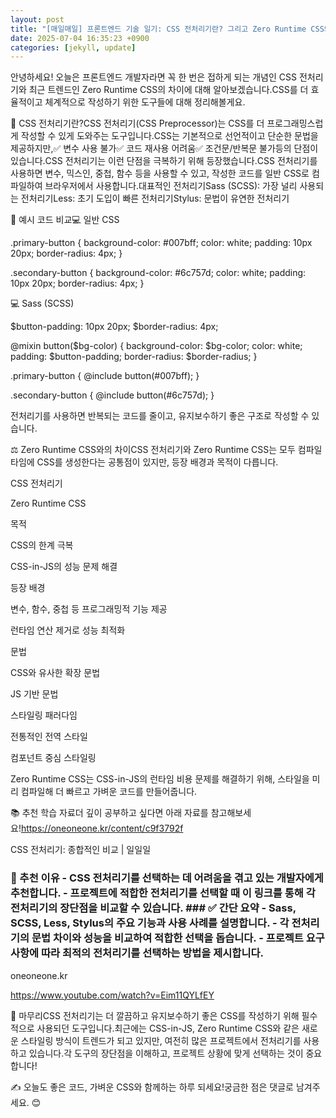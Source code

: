 ```yaml
---
layout: post
title: "[매일매일] 프론트엔드 기술 일기: CSS 전처리기란? 그리고 Zero Runtime CSS와의 차이" 
date: 2025-07-04 16:35:23 +0900
categories: [jekyll, update]
---
```







안녕하세요! 오늘은 프론트엔드 개발자라면 꼭 한 번은 접하게 되는 개념인 CSS 전처리기와 최근 트렌드인 Zero Runtime CSS의 차이에 대해 알아보겠습니다.CSS를 더 효율적이고 체계적으로 작성하기 위한 도구들에 대해 정리해볼게요.




 



















 



🎨 CSS 전처리기란?CSS 전처리기(CSS Preprocessor)는 CSS를 더 프로그래밍스럽게 작성할 수 있게 도와주는 도구입니다.CSS는 기본적으로 선언적이고 단순한 문법을 제공하지만,✅ 변수 사용 불가✅ 코드 재사용 어려움✅ 조건문/반복문 불가등의 단점이 있습니다.CSS 전처리기는 이런 단점을 극복하기 위해 등장했습니다.CSS 전처리기를 사용하면 변수, 믹스인, 중첩, 함수 등을 사용할 수 있고, 작성한 코드를 일반 CSS로 컴파일하여 브라우저에서 사용합니다.​대표적인 전처리기Sass (SCSS): 가장 널리 사용되는 전처리기Less: 초기 도입이 빠른 전처리기Stylus: 문법이 유연한 전처리기




 







 



📄 예시 코드 비교💻 일반 CSS




 




.primary-button {
  background-color: #007bff;
  color: white;
  padding: 10px 20px;
  border-radius: 4px;
}

.secondary-button {
  background-color: #6c757d;
  color: white;
  padding: 10px 20px;
  border-radius: 4px;
}






 



💻 Sass (SCSS)




 




$button-padding: 10px 20px;
$border-radius: 4px;

@mixin button($bg-color) {
  background-color: $bg-color;
  color: white;
  padding: $button-padding;
  border-radius: $border-radius;
}

.primary-button {
  @include button(#007bff);
}

.secondary-button {
  @include button(#6c757d);
}






 



전처리기를 사용하면 반복되는 코드를 줄이고, 유지보수하기 좋은 구조로 작성할 수 있습니다.




 







 



⚖️ Zero Runtime CSS와의 차이CSS 전처리기와 Zero Runtime CSS는 모두 컴파일 타임에 CSS를 생성한다는 공통점이 있지만, 등장 배경과 목적이 다릅니다.




 






CSS 전처리기

Zero Runtime CSS

목적

CSS의 한계 극복

CSS-in-JS의 성능 문제 해결

등장 배경

변수, 함수, 중첩 등 프로그래밍적 기능 제공

런타임 연산 제거로 성능 최적화

문법

CSS와 유사한 확장 문법

JS 기반 문법

스타일링 패러다임

전통적인 전역 스타일

컴포넌트 중심 스타일링






 



Zero Runtime CSS는 CSS-in-JS의 런타임 비용 문제를 해결하기 위해, 스타일을 미리 컴파일해 더 빠르고 가벼운 코드를 만들어줍니다.




 







 



📚 추천 학습 자료더 깊이 공부하고 싶다면 아래 자료를 참고해보세요!https://oneoneone.kr/content/c9f3792f




 








CSS 전처리기: 종합적인 비교 | 일일일
### 🙋 추천 이유 - CSS 전처리기를 선택하는 데 어려움을 겪고 있는 개발자에게 추천합니다. - 프로젝트에 적합한 전처리기를 선택할 때 이 링크를 통해 각 전처리기의 장단점을 비교할 수 있습니다. ### ✅ 간단 요약 - Sass, SCSS, Less, Stylus의 주요 기능과 사용 사례를 설명합니다. - 각 전처리기의 문법 차이와 성능을 비교하여 적합한 선택을 돕습니다. - 프로젝트 요구 사항에 따라 최적의 전처리기를 선택하는 방법을 제시합니다.
oneoneone.kr











https://www.youtube.com/watch?v=Eim11QYLfEY




 















 



🌱 마무리CSS 전처리기는 더 깔끔하고 유지보수하기 좋은 CSS를 작성하기 위해 필수적으로 사용되던 도구입니다.최근에는 CSS-in-JS, Zero Runtime CSS와 같은 새로운 스타일링 방식이 트렌드가 되고 있지만, 여전히 많은 프로젝트에서 전처리기를 사용하고 있습니다.각 도구의 장단점을 이해하고, 프로젝트 상황에 맞게 선택하는 것이 중요합니다!




 







 



✍️ 오늘도 좋은 코드, 가벼운 CSS와 함께하는 하루 되세요!궁금한 점은 댓글로 남겨주세요. 😊








​




 
